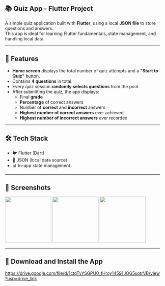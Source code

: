 ## 📚 Quiz App - Flutter Project
A simple quiz application built with **Flutter**, using a local **JSON file** to store questions and answers.  
This app is ideal for learning Flutter fundamentals, state management, and handling local data.

---

## 🧩 Features
- **Home screen** displays the total number of quiz attempts and a **"Start to Quiz"** button.
- Contains **4 questions** in total.
- Every quiz session **randomly selects questions** from the pool.
- After submitting the quiz, the app displays:
  - Final **grade**
  - **Percentage** of correct answers
  - Number of **correct** and **incorrect** answers
  - **Highest number of correct answers** ever achieved
  - **Highest number of incorrect answers** ever recorded

---

## 🛠 Tech Stack
- 🐦 Flutter (Dart)
- 📁 JSON (local data source)
- 📊 In-app state management

---

## 📸 Screenshots
<img width="150" src="https://github.com/user-attachments/assets/6cb83245-b136-4002-a20a-754a43a020bf"/>
<img width="150" src="https://github.com/user-attachments/assets/ade0f40b-df5f-485f-b8e3-7723b0384602"/>
<img width="150" src="https://github.com/user-attachments/assets/2abc19aa-bf3c-4b82-8fd9-66bbf7568235"/>

---

## 📱 Download and Install the App
https://drive.google.com/file/d/1ctqTvYSGPU0_fHroy14591JOG5uotrVB/view?usp=drive_link
